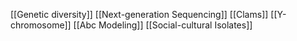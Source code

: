 [[Genetic diversity]]
[[Next-generation Sequencing]]
[[Clams]]
[[Y-chromosome]]
[[Abc Modeling]]
[[Social-cultural Isolates]]
